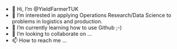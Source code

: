 - 👋 Hi, I’m @YieldFarmerTUK
- 👀 I’m interested in applying Operations Research/Data Science to problems in logistics and production.
- 🌱 I’m currently learning how to use Github ;-)
- 💞️ I’m looking to collaborate on ...
- 📫 How to reach me ...

<!---
YieldFarmerTUK/YieldFarmerTUK is a ✨ special ✨ repository because its `README.md` (this file) appears on your GitHub profile.
You can click the Preview link to take a look at your changes.
--->
